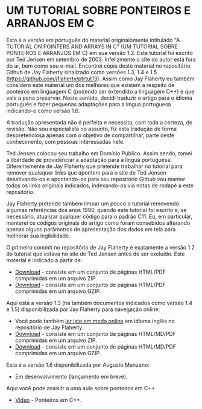 # UM TUTORIAL SOBRE PONTEIROS E ARRANJOS EM C

Esta é a versão em português do material originalomente intitulado "A TUTORIAL ON POINTERS AND ARRAYS IN C" (UM TUTORIAL SOBRE PONTEIROS E ARRANJOS EM C) em sua versão 1.2. Este tutorial foi escrito por Ted Jensen em setembro de 2003. Infelizmente o site do autor está fora do ar, bem como seu e-mail. Encontrei cópia deste material no repositório Github de Jay Flaherty sinalizado como versões 1.3, 1.4 e 1.5 (https://github.com/jflaherty/ptrtut13). Assim como Jay Flaherty eu também considero este material um dos melhores que existem a respeito de ponteiros em linguagem C (podendo ser extendido a linguagem C++) e que vale a pena preservar. Neste sentido, decidi traduzir o artigo para o idioma português e fazer pequenas adaptações para a língua portuguesa indicando-o como versão 1.6. 

A tradução apresentada não é perfeita e necessita, com toda a certeza, de revisão. Não sou especialista no assunto, fiz esta tradução de forma despretenciosa apenas com o objetivo de compartilhar, parte deste conhecimento, com pessoas interessadas nele.

Ted Jensen colocou seu trabalho em Domínio Público. Assim sendo, tomei a liberdade de providenciar a adaptação para a língua portuguesa. Diferentemente de Jay Flaherty que pretende trabalhar no tutorial para remover quaisquer links que apontem para o site de Ted Jensen desativando-os e apontando-os para seu repositório Github vou manter todos os links originais indicados, indexando-os via notas de rodapé a este repositório.

Jay Flaherty pretende também limpar um pouco o tutorial removendo algumas referências dos anos 1990, quando este tutorial foi escrito e, se necessário, atualizar qualquer código para o padrão C11. Eu, em particular, manterei os códigos originais do artigo como foram consebidos alterando apenas alguns parâmetros de apresentação dos dados em tela para melhorar sua legibilidade.

O primeiro commit no repositório de Jay Flaherty é exatamente a versão 1.2 do tutorial que estava no site de Ted Jensen antes de ser excluído. Este material é indicado a partir de:
*   [Download](https://github.com/jflaherty/ptrtut13/archive/v1.2.zip) - consiste em um conjunto de páginas HTML/PDF comprimidas em um arquivo ZIP.
*   [Download](https://github.com/jflaherty/ptrtut13/archive/v1.2.tar.gz) - consiste em um conjunto de páginas HTML/PDF comprimidas em um arquivo GZIP.

Aqui está a versão 1.3 (há também documentos indicados como versão 1.4 e 1.5) disponibilizada por Jay Flaherty para navegação online:
*   Você pode também [ler isto em modo online](md/pointers.md) em idioma inglês no repositório de Jay Flaherty.
*   [Download](https://github.com/jflaherty/ptrtut13/archive/v1.3.zip) - consiste em um conjunto de páginas HTML/MD/PDF comprimidas em um arquivo ZIP.
*   [Download](https://github.com/jflaherty/ptrtut13/archive/v1.3.tar.gz) - consiste em um conjunto de páginas HTML/MD/PDF comprimidas em um arquivo GZIP. 

Esta é a versão 1.6 disponibilizada por Augusto Manzano:
*   Em desenvolvimento (lançamento em breve). 

Aqui você pode assisitr a uma aula sobre ponteiros em C++
*   [Vídeo](https://youtu.be/LGT5VZrWr7s) - Ponteiros em C++. 
